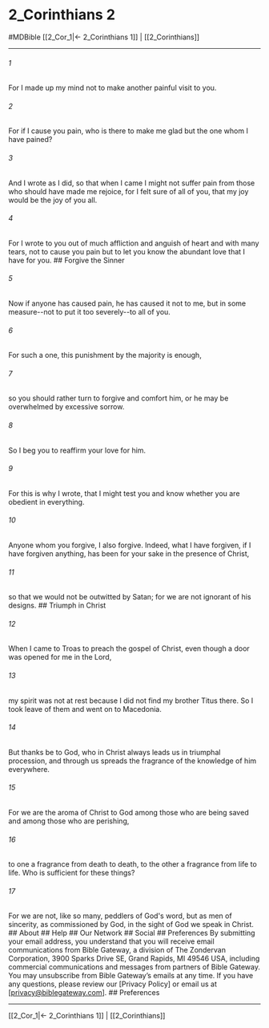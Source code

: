 # 2_Corinthians 2
#MDBible
[[2_Cor_1|← 2_Corinthians 1]] | [[2_Corinthians]]

***


###### 1 
For I made up my mind not to make another painful visit to you. 

###### 2 
For if I cause you pain, who is there to make me glad but the one whom I have pained? 

###### 3 
And I wrote as I did, so that when I came I might not suffer pain from those who should have made me rejoice, for I felt sure of all of you, that my joy would be the joy of you all. 

###### 4 
For I wrote to you out of much affliction and anguish of heart and with many tears, not to cause you pain but to let you know the abundant love that I have for you. ## Forgive the Sinner 

###### 5 
Now if anyone has caused pain, he has caused it not to me, but in some measure--not to put it too severely--to all of you. 

###### 6 
For such a one, this punishment by the majority is enough, 

###### 7 
so you should rather turn to forgive and comfort him, or he may be overwhelmed by excessive sorrow. 

###### 8 
So I beg you to reaffirm your love for him. 

###### 9 
For this is why I wrote, that I might test you and know whether you are obedient in everything. 

###### 10 
Anyone whom you forgive, I also forgive. Indeed, what I have forgiven, if I have forgiven anything, has been for your sake in the presence of Christ, 

###### 11 
so that we would not be outwitted by Satan; for we are not ignorant of his designs. ## Triumph in Christ 

###### 12 
When I came to Troas to preach the gospel of Christ, even though a door was opened for me in the Lord, 

###### 13 
my spirit was not at rest because I did not find my brother Titus there. So I took leave of them and went on to Macedonia. 

###### 14 
But thanks be to God, who in Christ always leads us in triumphal procession, and through us spreads the fragrance of the knowledge of him everywhere. 

###### 15 
For we are the aroma of Christ to God among those who are being saved and among those who are perishing, 

###### 16 
to one a fragrance from death to death, to the other a fragrance from life to life. Who is sufficient for these things? 

###### 17 
For we are not, like so many, peddlers of God's word, but as men of sincerity, as commissioned by God, in the sight of God we speak in Christ. ## About ## Help ## Our Network ## Social ## Preferences By submitting your email address, you understand that you will receive email communications from Bible Gateway, a division of The Zondervan Corporation, 3900 Sparks Drive SE, Grand Rapids, MI 49546 USA, including commercial communications and messages from partners of Bible Gateway. You may unsubscribe from Bible Gateway&rsquo;s emails at any time. If you have any questions, please review our [Privacy Policy] or email us at [privacy@biblegateway.com]. ## Preferences

***

[[2_Cor_1|← 2_Corinthians 1]] | [[2_Corinthians]]
